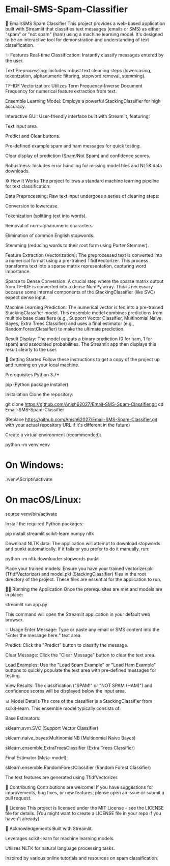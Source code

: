 # Email-SMS-Spam-Classifier

📧 Email/SMS Spam Classifier
This project provides a web-based application built with Streamlit that classifies text messages (emails or SMS) as either "spam" or "not spam" (ham) using a machine learning model. It's designed to be an interactive tool for demonstration and understanding of text classification.

✨ Features
Real-time Classification: Instantly classify messages entered by the user.

Text Preprocessing: Includes robust text cleaning steps (lowercasing, tokenization, alphanumeric filtering, stopword removal, stemming).

TF-IDF Vectorization: Utilizes Term Frequency-Inverse Document Frequency for numerical feature extraction from text.

Ensemble Learning Model: Employs a powerful StackingClassifier for high accuracy.

Interactive GUI: User-friendly interface built with Streamlit, featuring:

Text input area.

Predict and Clear buttons.

Pre-defined example spam and ham messages for quick testing.

Clear display of prediction (Spam/Not Spam) and confidence scores.

Robustness: Includes error handling for missing model files and NLTK data downloads.

⚙️ How It Works
The project follows a standard machine learning pipeline for text classification:

Data Preprocessing: Raw text input undergoes a series of cleaning steps:

Conversion to lowercase.

Tokenization (splitting text into words).

Removal of non-alphanumeric characters.

Elimination of common English stopwords.

Stemming (reducing words to their root form using Porter Stemmer).

Feature Extraction (Vectorization): The preprocessed text is converted into a numerical format using a pre-trained TfidfVectorizer. This process transforms text into a sparse matrix representation, capturing word importance.

Sparse to Dense Conversion: A crucial step where the sparse matrix output from TF-IDF is converted into a dense NumPy array. This is necessary because some internal components of the StackingClassifier (like SVC) expect dense input.

Machine Learning Prediction: The numerical vector is fed into a pre-trained StackingClassifier model. This ensemble model combines predictions from multiple base classifiers (e.g., Support Vector Classifier, Multinomial Naive Bayes, Extra Trees Classifier) and uses a final estimator (e.g., RandomForestClassifier) to make the ultimate prediction.

Result Display: The model outputs a binary prediction (0 for ham, 1 for spam) and associated probabilities. The Streamlit app then displays this result clearly to the user.

🚀 Getting Started
Follow these instructions to get a copy of the project up and running on your local machine.

Prerequisites
Python 3.7+

pip (Python package installer)

Installation
Clone the repository:

git clone https://github.com/Anish62027/Email-SMS-Spam-Classifier.git
cd Email-SMS-Spam-Classifier

(Replace https://github.com/Anish62027/Email-SMS-Spam-Classifier.git with your actual repository URL if it's different in the future)

Create a virtual environment (recommended):

python -m venv venv
# On Windows:
.\venv\Scripts\activate
# On macOS/Linux:
source venv/bin/activate

Install the required Python packages:

pip install streamlit scikit-learn numpy nltk

Download NLTK data:
The application will attempt to download stopwords and punkt automatically. If it fails or you prefer to do it manually, run:

python -m nltk.downloader stopwords punkt

Place your trained models:
Ensure you have your trained vectorizer.pkl (TfidfVectorizer) and model.pkl (StackingClassifier) files in the root directory of the project. These files are essential for the application to run.

🏃‍♀️ Running the Application
Once the prerequisites are met and models are in place:

streamlit run app.py

This command will open the Streamlit application in your default web browser.

💡 Usage
Enter Message: Type or paste any email or SMS content into the "Enter the message here:" text area.

Predict: Click the "Predict" button to classify the message.

Clear Message: Click the "Clear Message" button to clear the text area.

Load Examples: Use the "Load Spam Example" or "Load Ham Example" buttons to quickly populate the text area with pre-defined messages for testing.

View Results: The classification ("SPAM!" or "NOT SPAM (HAM)") and confidence scores will be displayed below the input area.

📊 Model Details
The core of the classifier is a StackingClassifier from scikit-learn. This ensemble model typically consists of:

Base Estimators:

sklearn.svm.SVC (Support Vector Classifier)

sklearn.naive_bayes.MultinomialNB (Multinomial Naive Bayes)

sklearn.ensemble.ExtraTreesClassifier (Extra Trees Classifier)

Final Estimator (Meta-model):

sklearn.ensemble.RandomForestClassifier (Random Forest Classifier)

The text features are generated using TfidfVectorizer.

🤝 Contributing
Contributions are welcome! If you have suggestions for improvements, bug fixes, or new features, please open an issue or submit a pull request.

📄 License
This project is licensed under the MIT License - see the LICENSE file for details. (You might want to create a LICENSE file in your repo if you haven't already)

🙏 Acknowledgements
Built with Streamlit.

Leverages scikit-learn for machine learning models.

Utilizes NLTK for natural language processing tasks.

Inspired by various online tutorials and resources on spam classification.
